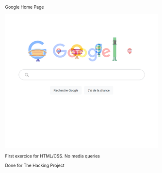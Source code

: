 Google Home Page

<img width="964" alt="Google Home Page Test" src="https://github.com/ArchiePerera/GoogleHomepageProject/blob/main/img/test.png">

First exercice for HTML/CSS.
No media queries

Done for The Hacking Project
